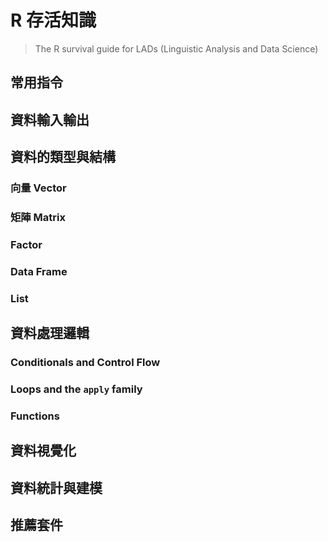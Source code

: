 # R 存活知識

> The R survival guide for LADs (Linguistic Analysis and Data Science) 

## 常用指令


## 資料輸入輸出




## 資料的類型與結構 

### 向量 Vector
### 矩陣 Matrix
### Factor
### Data Frame
### List 




## 資料處理邏輯
### Conditionals and Control Flow


### Loops and the `apply` family

### Functions



## 資料視覺化



## 資料統計與建模




## 推薦套件




